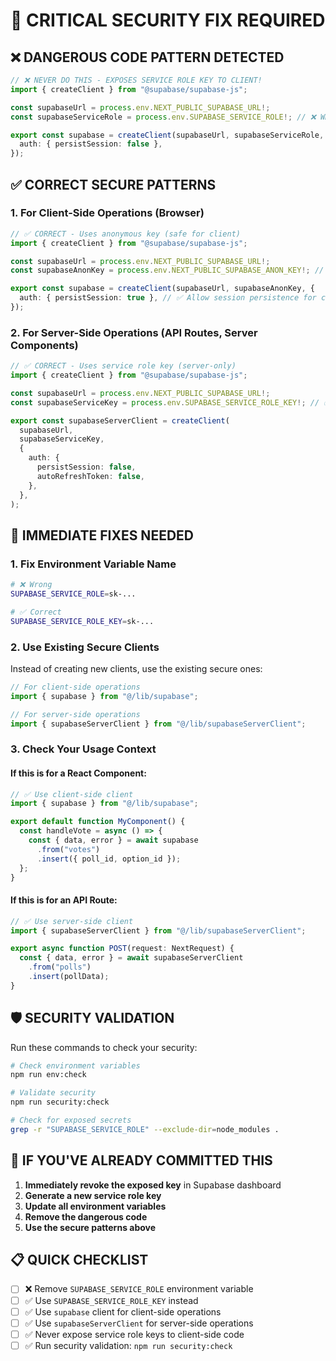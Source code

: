 # 🚨 CRITICAL SECURITY FIX REQUIRED

## ❌ **DANGEROUS CODE PATTERN DETECTED**

```typescript
// ❌ NEVER DO THIS - EXPOSES SERVICE ROLE KEY TO CLIENT!
import { createClient } from "@supabase/supabase-js";

const supabaseUrl = process.env.NEXT_PUBLIC_SUPABASE_URL!;
const supabaseServiceRole = process.env.SUPABASE_SERVICE_ROLE!; // ❌ WRONG!

export const supabase = createClient(supabaseUrl, supabaseServiceRole, {
  auth: { persistSession: false },
});
```

## ✅ **CORRECT SECURE PATTERNS**

### **1. For Client-Side Operations (Browser)**

```typescript
// ✅ CORRECT - Uses anonymous key (safe for client)
import { createClient } from "@supabase/supabase-js";

const supabaseUrl = process.env.NEXT_PUBLIC_SUPABASE_URL!;
const supabaseAnonKey = process.env.NEXT_PUBLIC_SUPABASE_ANON_KEY!; // ✅ CORRECT!

export const supabase = createClient(supabaseUrl, supabaseAnonKey, {
  auth: { persistSession: true }, // ✅ Allow session persistence for client
});
```

### **2. For Server-Side Operations (API Routes, Server Components)**

```typescript
// ✅ CORRECT - Uses service role key (server-only)
import { createClient } from "@supabase/supabase-js";

const supabaseUrl = process.env.NEXT_PUBLIC_SUPABASE_URL!;
const supabaseServiceKey = process.env.SUPABASE_SERVICE_ROLE_KEY!; // ✅ CORRECT!

export const supabaseServerClient = createClient(
  supabaseUrl,
  supabaseServiceKey,
  {
    auth: {
      persistSession: false,
      autoRefreshToken: false,
    },
  },
);
```

## 🔧 **IMMEDIATE FIXES NEEDED**

### **1. Fix Environment Variable Name**

```bash
# ❌ Wrong
SUPABASE_SERVICE_ROLE=sk-...

# ✅ Correct
SUPABASE_SERVICE_ROLE_KEY=sk-...
```

### **2. Use Existing Secure Clients**

Instead of creating new clients, use the existing secure ones:

```typescript
// For client-side operations
import { supabase } from "@/lib/supabase";

// For server-side operations
import { supabaseServerClient } from "@/lib/supabaseServerClient";
```

### **3. Check Your Usage Context**

#### **If this is for a React Component:**

```typescript
// ✅ Use client-side client
import { supabase } from "@/lib/supabase";

export default function MyComponent() {
  const handleVote = async () => {
    const { data, error } = await supabase
      .from("votes")
      .insert({ poll_id, option_id });
  };
}
```

#### **If this is for an API Route:**

```typescript
// ✅ Use server-side client
import { supabaseServerClient } from "@/lib/supabaseServerClient";

export async function POST(request: NextRequest) {
  const { data, error } = await supabaseServerClient
    .from("polls")
    .insert(pollData);
}
```

## 🛡️ **SECURITY VALIDATION**

Run these commands to check your security:

```bash
# Check environment variables
npm run env:check

# Validate security
npm run security:check

# Check for exposed secrets
grep -r "SUPABASE_SERVICE_ROLE" --exclude-dir=node_modules .
```

## 🚨 **IF YOU'VE ALREADY COMMITTED THIS**

1. **Immediately revoke the exposed key** in Supabase dashboard
2. **Generate a new service role key**
3. **Update all environment variables**
4. **Remove the dangerous code**
5. **Use the secure patterns above**

## 📋 **QUICK CHECKLIST**

- [ ] ❌ Remove `SUPABASE_SERVICE_ROLE` environment variable
- [ ] ✅ Use `SUPABASE_SERVICE_ROLE_KEY` instead
- [ ] ✅ Use `supabase` client for client-side operations
- [ ] ✅ Use `supabaseServerClient` for server-side operations
- [ ] ✅ Never expose service role keys to client-side code
- [ ] ✅ Run security validation: `npm run security:check`

